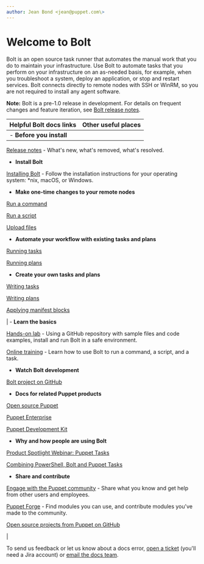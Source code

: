 ```yaml
---
author: Jean Bond <jean@puppet.com\>
---
```


# Welcome to Bolt

Bolt is an open source task runner that automates the manual work that you do to maintain your infrastructure. Use Bolt to automate tasks that you perform on your infrastructure on an as-needed basis, for example, when you troubleshoot a system, deploy an application, or stop and restart services. Bolt connects directly to remote nodes with SSH or WinRM, so you are not required to install any agent software.

**Note:** Bolt is a pre-1.0 release in development. For details on frequent changes and feature iteration, see [Bolt release notes](bolt_release_notes.md).

|Helpful Bolt docs links|Other useful places|
|-----------------------|-------------------|
| -   **Before you install**

[Release notes](bolt_release_notes.md) - What's new, what's removed, what's resolved.


 -   **Install Bolt**

 [Installing Bolt](bolt_installing.md#) - Follow the installation instructions for your operating system: \*nix, macOS, or Windows.


 -   **Make one-time changes to your remote nodes**

 [Run a command](running_bolt_commands.md#) 

 [Run a script](running_bolt_commands.md#) 

 [Upload files](running_bolt_commands.md#) 


 -   **Automate your workflow with existing tasks and plans**

 [Running tasks](bolt_running_tasks.md#) 

 [Running plans](bolt_running_plans.md#) 


 -   **Create your own tasks and plans**

 [Writing tasks](writing_tasks.md#) 

 [Writing plans](writing_plans.md#) 

 [Applying manifest blocks](applying_manifest_blocks.md#) 


 | -   **Learn the basics**

[Hands-on lab](https://github.com/puppetlabs/tasks-hands-on-lab#puppet-tasks-hands-on-lab) - Using a GitHub repository with sample files and code examples, install and run Bolt in a safe environment.

[Online training](https://learn.puppet.com/course/puppet-orchestration-bolt-and-tasks?_ga=2.158319738.1526297716.1533055277-261802629.1531434605) - Learn how to use Bolt to run a command, a script, and a task.


 -   **Watch Bolt development**

 [Bolt project on GitHub](https://github.com/puppetlabs/bolt) 


 -   **Docs for related Puppet products**

 [Open source Puppet](https://puppet.com/docs/puppet/5.5/index.html) 

 [ Puppet Enterprise ](https://puppet.com/docs/pe/2018.1/pe_user_guide.html) 

 [Puppet Development Kit](https://puppet.com/docs/pdk/1.x/pdk.html) 


 -   **Why and how people are using Bolt**

 [Product Spotlight Webinar: Puppet Tasks](https://puppet.com/resources/webinar/product-spotlight-webinar-puppet-taskstm) 

 [Combining PowerShell, Bolt and Puppet Tasks](https://puppet.com/blog/combining-powershell-bolt-and-puppet-tasks-part-1) 


 -   **Share and contribute**

[Engage with the Puppet community](https://puppet.com/community) - Share what you know and get help from other users and employees.

[Puppet Forge](https://forge.puppet.com) - Find modules you can use, and contribute modules you've made to the community.

 [Open source projects from Puppet on GitHub](https://github.com/puppetlabs/) 


 |

To send us feedback or let us know about a docs error, [open a ticket](https://tickets.puppetlabs.com/browse/DOCUMENT/?selectedTab=com.atlassian.jira.jira-projects-plugin:summary-panel) \(you'll need a Jira account\) or [email the docs team](mailto:docs@puppet.com).

